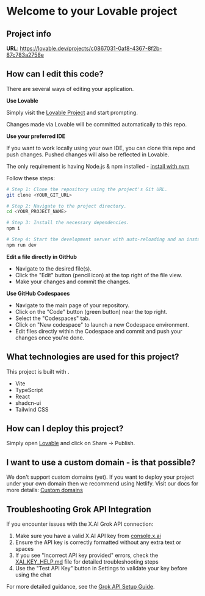 # Welcome to your Lovable project

## Project info

**URL**: https://lovable.dev/projects/c0867031-0af8-4367-8f2b-87c783a2758e

## How can I edit this code?

There are several ways of editing your application.

**Use Lovable**

Simply visit the [Lovable Project](https://lovable.dev/projects/c0867031-0af8-4367-8f2b-87c783a2758e) and start prompting.

Changes made via Lovable will be committed automatically to this repo.

**Use your preferred IDE**

If you want to work locally using your own IDE, you can clone this repo and push changes. Pushed changes will also be reflected in Lovable.

The only requirement is having Node.js & npm installed - [install with nvm](https://github.com/nvm-sh/nvm#installing-and-updating)

Follow these steps:

```sh
# Step 1: Clone the repository using the project's Git URL.
git clone <YOUR_GIT_URL>

# Step 2: Navigate to the project directory.
cd <YOUR_PROJECT_NAME>

# Step 3: Install the necessary dependencies.
npm i

# Step 4: Start the development server with auto-reloading and an instant preview.
npm run dev
```

**Edit a file directly in GitHub**

- Navigate to the desired file(s).
- Click the "Edit" button (pencil icon) at the top right of the file view.
- Make your changes and commit the changes.

**Use GitHub Codespaces**

- Navigate to the main page of your repository.
- Click on the "Code" button (green button) near the top right.
- Select the "Codespaces" tab.
- Click on "New codespace" to launch a new Codespace environment.
- Edit files directly within the Codespace and commit and push your changes once you're done.

## What technologies are used for this project?

This project is built with .

- Vite
- TypeScript
- React
- shadcn-ui
- Tailwind CSS

## How can I deploy this project?

Simply open [Lovable](https://lovable.dev/projects/c0867031-0af8-4367-8f2b-87c783a2758e) and click on Share -> Publish.

## I want to use a custom domain - is that possible?

We don't support custom domains (yet). If you want to deploy your project under your own domain then we recommend using Netlify. Visit our docs for more details: [Custom domains](https://docs.lovable.dev/tips-tricks/custom-domain/)

## Troubleshooting Grok API Integration

If you encounter issues with the X.AI Grok API connection:

1. Make sure you have a valid X.AI API key from [console.x.ai](https://console.x.ai/)
2. Ensure the API key is correctly formatted without any extra text or spaces
3. If you see "Incorrect API key provided" errors, check the [XAI_KEY_HELP.md](XAI_KEY_HELP.md) file for detailed troubleshooting steps
4. Use the "Test API Key" button in Settings to validate your key before using the chat

For more detailed guidance, see the [Grok API Setup Guide](GROK_API_SETUP.md).
